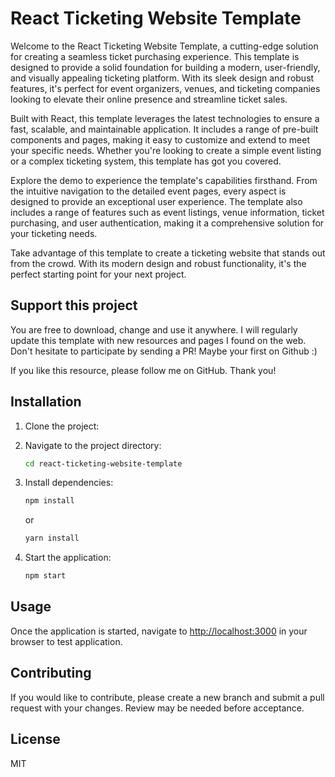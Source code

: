 # React Ticketing Website Template

Welcome to the React Ticketing Website Template, a cutting-edge solution for creating a seamless ticket purchasing experience. This template is designed to provide a solid foundation for building a modern, user-friendly, and visually appealing ticketing platform. With its sleek design and robust features, it's perfect for event organizers, venues, and ticketing companies looking to elevate their online presence and streamline ticket sales.

Built with React, this template leverages the latest technologies to ensure a fast, scalable, and maintainable application. It includes a range of pre-built components and pages, making it easy to customize and extend to meet your specific needs. Whether you're looking to create a simple event listing or a complex ticketing system, this template has got you covered.

Explore the demo to experience the template's capabilities firsthand. From the intuitive navigation to the detailed event pages, every aspect is designed to provide an exceptional user experience. The template also includes a range of features such as event listings, venue information, ticket purchasing, and user authentication, making it a comprehensive solution for your ticketing needs.

Take advantage of this template to create a ticketing website that stands out from the crowd. With its modern design and robust functionality, it's the perfect starting point for your next project.

## Support this project

You are free to download, change and use it anywhere. I will regularly update this template with new resources and pages I found on the web. Don't hesitate to participate by sending a PR! Maybe your first on Github :)

If you like this resource, please follow me on GitHub. Thank you!

## Installation

1. Clone the project:

2. Navigate to the project directory:

   ```bash
   cd react-ticketing-website-template
   ```

3. Install dependencies:

   ```bash
   npm install
   ```

   or

   ```bash
   yarn install
   ```

4. Start the application:

   ```bash
   npm start
   ```

## Usage

Once the application is started, navigate to [http://localhost:3000](http://localhost:3000) in your browser to test application.

## Contributing

If you would like to contribute, please create a new branch and submit a pull request with your changes. Review may be needed before acceptance.

## License

MIT






































